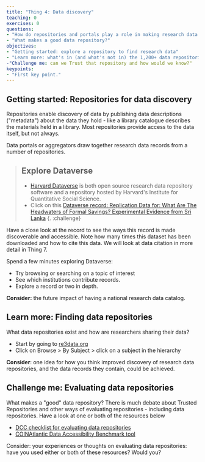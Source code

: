 ```yaml
---
title: "Thing 4: Data discovery"
teaching: 0
exercises: 0
questions:
- "How do repositories and portals play a role in making research data discoverable and accessible?"
- "What makes a good data repository?"
objectives:
- "Getting started: explore a repository to find research data"
- "Learn more: what's in (and what's not in) the 1,200+ data repositories in re3data?"
-"Challenge me: can we Trust that repository and how would we know?"
keypoints:
- "First key point."
---
```

## Getting started: Repositories for data discovery

Repositories enable discovery of data by publishing data descriptions ("metadata") about the data they hold - like a library catalogue describes the materials held in a library.  Most repositories provide access to the data itself, but not always.

Data portals or aggregators draw together research data records from a number of repositories.

> ## Explore Dataverse
>* [Harvard Dataverse](https://dataverse.harvard.edu/) <!---eg Research Data Australia (RDA) aggregates records from over 100 Australian research repositories.--> is both open source research data repository software and a repository hosted by Harvard's Institute for Quantitative Social Science.
>* Click on this [Dataverse record: Replication Data for: What Are The Headwaters of Formal Savings? Experimental Evidence from Sri Lanka](http://dx.doi.org/10.7910/DVN/DGTAKN) <!---from the Australian Antarctic Data Centre: Weddell seals in Antarctica-->
{. :challenge}

Have a close look at the record to see the ways this record is made discoverable and accessible.  Note how many times this dataset has been downloaded and how to cite this data.  We will look at data citation in more detail in Thing 7.

Spend a few minutes exploring Dataverse:

* Try browsing or searching on a topic of interest
* See which institutions contribute records.  
* Explore a record or two in depth.

**Consider:** the future impact of having a national research data catalog.

## Learn more: Finding data repositories

What data repositories exist and how are researchers sharing their data?

* Start by going to [re3data.org](http://www.re3data.org/)
* Click on Browse > By Subject > click on a subject in the hierarchy
<!---* There are a surprising number of data repositories listed for Australia.   Does this present all the research data repositories Australia has to offer: is anything missing?-->

**Consider**:  one idea for how you think improved discovery of research data repositories, and the data records they contain, could be achieved.


## Challenge me: Evaluating data repositories
What makes a "good" data repository?  There is much debate about Trusted Repositories and other ways of evaluating repositories - including data repositories.
Have a look at one or both of the resources below
* [DCC checklist for evaluating data repositories](http://www.dcc.ac.uk/resources/how-guides-checklists/where-keep-research-data/where-keep-research-data)
* [COINAtlantic Data Accessibility Benchmark tool](http://coinatlantic.ca/index.php/coinatlantic/data-accessibility-benchmark-tool)

Consider: your experiences or thoughts on evaluating data repositories: have you used either or both of these resources?  Would you?  

